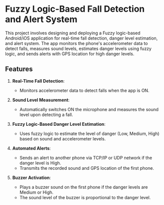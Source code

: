 # Fuzzy Logic-Based Fall Detection and Alert System

This project involves designing and deploying a Fuzzy logic-based Android/iOS application for real-time fall detection, danger level estimation, and alert system. The app monitors the phone's accelerometer data to detect falls, measures sound levels, estimates danger levels using fuzzy logic, and sends alerts with GPS location for high danger levels.

## Features

1. **Real-Time Fall Detection**:
   - Monitors accelerometer data to detect falls when the app is ON.

2. **Sound Level Measurement**:
   - Automatically switches ON the microphone and measures the sound level upon detecting a fall.

3. **Fuzzy Logic-Based Danger Level Estimation**:
   - Uses fuzzy logic to estimate the level of danger (Low, Medium, High) based on sound and accelerometer levels.

4. **Automated Alerts**:
   - Sends an alert to another phone via TCP/IP or UDP network if the danger level is High.
   - Transmits the recorded sound and GPS location of the first phone.

5. **Buzzer Activation**:
   - Plays a buzzer sound on the first phone if the danger levels are Medium or High.
   - The sound level of the buzzer is proportional to the danger level.
